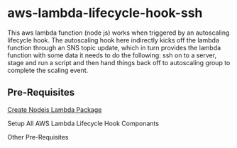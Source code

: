 # aws-lambda-lifecycle-hook-ssh
This aws lambda function (node js) works when triggered by an autoscaling lifecycle hook.  The autoscaling hook here indirectly kicks off the lambda function through an SNS topic update, which in turn provides the lambda function with some data it needs to do the following: ssh on to a server, stage and run a script and then hand things back off to autoscaling group to complete the scaling event.

## Pre-Requisites

[Create Nodejs Lambda Package](https://github.com/djwilkins/aws-lambda-lifecycle-hook-ssh/blob/master/create-nodejs-lambda-package.MD)

Setup All AWS Lambda Lifecycle Hook Componants

Other Pre-Requisites
